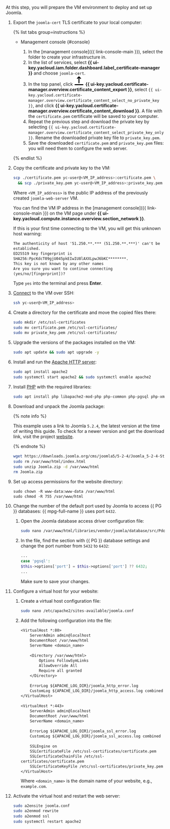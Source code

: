 At this step, you will prepare the VM environment to deploy and set up Joomla.

1. Export the `joomla-cert` TLS certificate to your local computer:

    {% list tabs group=instructions %}

    - Management console {#console}

        1. In the [management console]({{ link-console-main }}), select the folder to create your infrastructure in.
        1. In the list of services, select **{{ ui-key.yacloud.iam.folder.dashboard.label_certificate-manager }}** and choose `joomla-cert`.
        1. In the top panel, click ![ArrowUpFromLine](../../../_assets/console-icons/arrow-up-from-line.svg) **{{ ui-key.yacloud.certificate-manager.overview.certificate_content_export }}**, select `{{ ui-key.yacloud.certificate-manager.overview.certificate_content_select_no_private_key }}`, and click **{{ ui-key.yacloud.certificate-manager.overview.certificate_content_download }}**. A file with the `certificate.pem` certificate will be saved to your computer.
        1. Repeat the previous step and download the private key by selecting `{{ ui-key.yacloud.certificate-manager.overview.certificate_content_select_private_key_only }}`. Rename the downloaded private key file to `private_key.pem`.
        1. Save the downloaded `certificate.pem` and `private_key.pem` files: you will need them to configure the web server.

    {% endlist %}

1. Copy the certificate and private key to the VM:

    ```bash
    scp ./certificate.pem yc-user@<VM_IP_address>:certificate.pem \
      && scp ./private_key.pem yc-user@<VM_IP_address>:private_key.pem
    ```

    Where `<VM_IP_address>` is the public IP address of the previously created `joomla-web-server` VM.

    You can find the VM IP address in the [management console]({{ link-console-main }}) on the VM page under **{{ ui-key.yacloud.compute.instance.overview.section_network }}**.

    If this is your first time connecting to the VM, you will get this unknown host warning:

    ```text
    The authenticity of host '51.250.**.*** (51.250.**.***)' can't be established.
    ED25519 key fingerprint is SHA256:PpcKdcT09gjU045pkEIwIU8lAXXLpwJ6bKC********.
    This key is not known by any other names
    Are you sure you want to continue connecting (yes/no/[fingerprint])?
    ```

    Type `yes` into the terminal and press **Enter**.

1. [Connect](../../../compute/operations/vm-connect/ssh.md) to the VM over SSH:

    ```bash
    ssh yc-user@<VM_IP_address>
    ```
1. Create a directory for the certificate and move the copied files there:

    ```bash
    sudo mkdir /etc/ssl-certificates
    sudo mv certificate.pem /etc/ssl-certificates/
    sudo mv private_key.pem /etc/ssl-certificates/
    ```
1. Upgrade the versions of the packages installed on the VM:

    ```bash
    sudo apt update && sudo apt upgrade -y
    ```
1. Install and run the [Apache HTTP server](https://en.wikipedia.org/wiki/Apache_HTTP_Server):

    ```bash
    sudo apt install apache2
    sudo systemctl start apache2 && sudo systemctl enable apache2
    ```
1. Install [PHP](https://en.wikipedia.org/wiki/PHP) with the required libraries:

    ```bash
    sudo apt install php libapache2-mod-php php-common php-pgsql php-xml php-mbstring php-curl php-zip php-intl php-json unzip
    ```
1. Download and unpack the Joomla package:

    {% note info %}

    This example uses a link to Joomla `5.2.4`, the latest version at the time of writing this guide. To check for a newer version and get the download link, visit the project [website](https://downloads.joomla.org/).

    {% endnote %}

    ```bash
    wget https://downloads.joomla.org/cms/joomla5/5-2-4/Joomla_5-2-4-Stable-Full_Package.zip -O Joomla.zip
    sudo rm /var/www/html/index.html
    sudo unzip Joomla.zip -d /var/www/html
    rm Joomla.zip
    ```
1. Set up access permissions for the website directory:

    ```
    sudo chown -R www-data:www-data /var/www/html
    sudo chmod -R 755 /var/www/html
    ```
1. Change the number of the default port used by Joomla to access {{ PG }} databases: {{ mpg-full-name }} uses port `6432`.

    1. Open the Joomla database access driver configuration file:

        ```bash
        sudo nano /var/www/html/libraries/vendor/joomla/database/src/Pdo/PdoDriver.php
        ```
    1. In the file, find the section with {{ PG }} database settings and change the port number from `5432` to `6432`:

        ```php
        ...
        case 'pgsql':
        $this->options['port'] = $this->options['port'] ?? 6432;
        ...
        ```

        Make sure to save your changes.
1. Configure a virtual host for your website:

    1. Create a virtual host configuration file:

        ```bash
        sudo nano /etc/apache2/sites-available/joomla.conf
        ```

    1. Add the following configuration into the file:

        ```text
        <VirtualHost *:80>
            ServerAdmin admin@localhost
            DocumentRoot /var/www/html
            ServerName <domain_name>

            <Directory /var/www/html>
                Options FollowSymLinks
                AllowOverride All
                Require all granted
            </Directory>

            ErrorLog ${APACHE_LOG_DIR}/joomla_http_error.log
            CustomLog ${APACHE_LOG_DIR}/joomla_http_access.log combined
        </VirtualHost>

        <VirtualHost *:443>
            ServerAdmin admin@localhost
            DocumentRoot /var/www/html
            ServerName <domain_name>

            ErrorLog ${APACHE_LOG_DIR}/joomla_ssl_error.log
            CustomLog ${APACHE_LOG_DIR}/joomla_ssl_access.log combined

            SSLEngine on
            SSLCertificateFile /etc/ssl-certificates/certificate.pem
            SSLCertificateChainFile /etc/ssl-certificates/certificate.pem
            SSLCertificateKeyFile /etc/ssl-certificates/private_key.pem
        </VirtualHost>
        ```

        Where `<domain_name>` is the domain name of your website, e.g., `example.com`.
1. Activate the virtual host and restart the web server:

    ```bash
    sudo a2ensite joomla.conf
    sudo a2enmod rewrite
    sudo a2enmod ssl
    sudo systemctl restart apache2
    ```